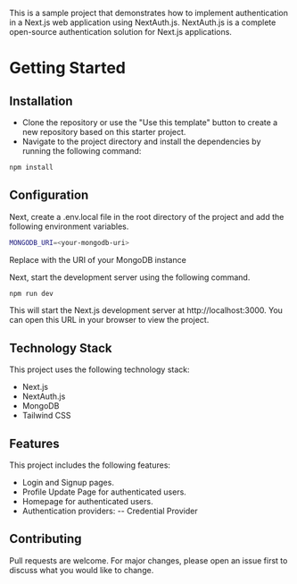 This is a sample project that demonstrates how to implement authentication in a Next.js web application using NextAuth.js. NextAuth.js is a complete open-source authentication solution for Next.js applications.

# Getting Started

## Installation
 - Clone the repository or use the "Use this template" button to create a new repository based on this starter project.
 - Navigate to the project directory and install the dependencies by running the following command:

```bash
npm install

```

## Configuration
Next, create a .env.local file in the root directory of the project and add the following environment variables.

```bash
MONGODB_URI=<your-mongodb-uri>
```
Replace <your-mongodb-uri> with the URI of your MongoDB instance

Next, start the development server using the following command.

```bash
npm run dev

```

This will start the Next.js development server at http://localhost:3000. You can open this URL in your browser to view the project.

## Technology Stack
This project uses the following technology stack:

 - Next.js
 - NextAuth.js
 - MongoDB
 - Tailwind CSS
 
## Features
This project includes the following features:

 - Login and Signup pages.
 - Profile Update Page for authenticated users.
 - Homepage for authenticated users.
 - Authentication providers:
 -- Credential Provider
 
## Contributing
Pull requests are welcome. For major changes, please open an issue first to discuss what you would like to change.
